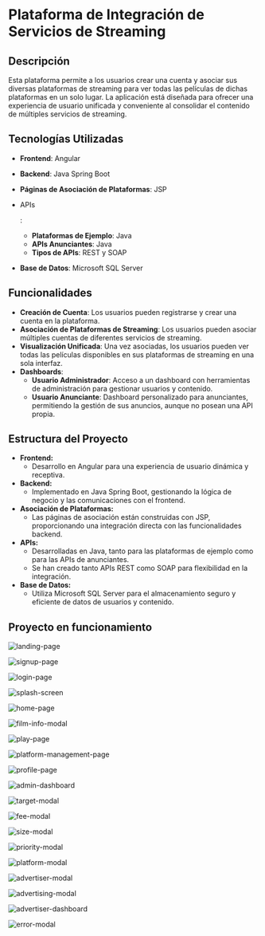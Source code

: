 # Plataforma de Integración de Servicios de Streaming

## Descripción

Esta plataforma permite a los usuarios crear una cuenta y asociar sus diversas plataformas de streaming para ver todas las películas de dichas plataformas en un solo lugar. La aplicación está diseñada para ofrecer una experiencia de usuario unificada y conveniente al consolidar el contenido de múltiples servicios de streaming.

## Tecnologías Utilizadas

- **Frontend**: Angular

- **Backend**: Java Spring Boot

- **Páginas de Asociación de Plataformas**: JSP

- APIs

  :

  - **Plataformas de Ejemplo**: Java
  - **APIs Anunciantes**: Java
  - **Tipos de APIs**: REST y SOAP

- **Base de Datos**: Microsoft SQL Server

## Funcionalidades

- **Creación de Cuenta**: Los usuarios pueden registrarse y crear una cuenta en la plataforma.
- **Asociación de Plataformas de Streaming**: Los usuarios pueden asociar múltiples cuentas de diferentes servicios de streaming.
- **Visualización Unificada**: Una vez asociadas, los usuarios pueden ver todas las películas disponibles en sus plataformas de streaming en una sola interfaz.
- **Dashboards**:
  - **Usuario Administrador**: Acceso a un dashboard con herramientas de administración para gestionar usuarios y contenido.
  - **Usuario Anunciante**: Dashboard personalizado para anunciantes, permitiendo la gestión de sus anuncios, aunque no posean una API propia.

## Estructura del Proyecto

- **Frontend:**
  - Desarrollo en Angular para una experiencia de usuario dinámica y receptiva.
- **Backend:**
  - Implementado en Java Spring Boot, gestionando la lógica de negocio y las comunicaciones con el frontend.
- **Asociación de Plataformas:**
  - Las páginas de asociación están construidas con JSP, proporcionando una integración directa con las funcionalidades backend.
- **APIs:**
  - Desarrolladas en Java, tanto para las plataformas de ejemplo como para las APIs de anunciantes.
  - Se han creado tanto APIs REST como SOAP para flexibilidad en la integración.
- **Base de Datos:**
  - Utiliza Microsoft SQL Server para el almacenamiento seguro y eficiente de datos de usuarios y contenido.

## Proyecto en funcionamiento

![landing-page](./documentacion/Maqueta/landing-page.png)

![signup-page](./documentacion/Maqueta/signup-page.png)

![login-page](./documentacion/Maqueta/login-page.png)

![splash-screen](./documentacion/Maqueta/splash-screen.png)

![home-page](./documentacion/Maqueta/home-page.png)

![film-info-modal](./documentacion/Maqueta/film-info-modal.png)

![play-page](./documentacion/Maqueta/play-page.png)

![platform-management-page](./documentacion/Maqueta/platform-management-page.png)

![profile-page](./documentacion/Maqueta/profile-page.png)

![admin-dashboard](./documentacion/Maqueta/admin-dashboard.png)

![target-modal](./documentacion/Maqueta/target-modal.png)

![fee-modal](./documentacion/Maqueta/fee-modal.png)

![size-modal](./documentacion/Maqueta/size-modal.png)

![priority-modal](./documentacion/Maqueta/priority-modal.png)

![platform-modal](./documentacion/Maqueta/platform-modal.png)

![advertiser-modal](./documentacion/Maqueta/advertiser-modal.png)

![advertising-modal](./documentacion/Maqueta/advertising-modal.png)

![advertiser-dashboard](./documentacion/Maqueta/advertiser-dashboard.png)

![error-modal](./documentacion/Maqueta/error-modal.png)
